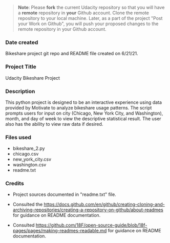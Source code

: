 >**Note**: Please **fork** the current Udacity repository so that you will have a **remote** repository in **your** Github account. Clone the remote repository to your local machine. Later, as a part of the project "Post your Work on Github", you will push your proposed changes to the remote repository in your Github account.

### **Date created**
Bikeshare project git repo and README file created on 6/21/21.

### **Project Title**
Udacity Bikeshare Project

### **Description**
This python project is designed to be an interactive experience using data provided by Motivate to analyze bikeshare usage patterns. The script prompts users for input on city (Chicago, New York City, and Washington), month, and day of week to view the descriptive statistical result. The user also has the ability to view raw data if desired.

### **Files used**
* bikeshare_2.py
* chicago.csv
* new_york_city.csv
* washington.csv
* readme.txt

### **Credits**
* Project sources documented in "readme.txt" file.

* Consulted the https://docs.github.com/en/github/creating-cloning-and-archiving-repositories/creating-a-repository-on-github/about-readmes for guidance on README documentation.

* Consulted https://github.com/18F/open-source-guide/blob/18f-pages/pages/making-readmes-readable.md for guidance on README documentation.
